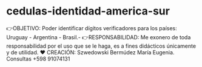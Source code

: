# cedulas-identidad-america-sur
👉OBJETIVO: Poder identificar dígitos verificadores para los países: Uruguay - Argentina - Brasil.-
👉RESPONSABILIDAD: Me exonero de toda responsabilidad por el uso que se le haga, es a fines didácticos únicamente y de utilidad.
♥ CREACIÓN: Szwedowski Bermúdez María Eugenia. Consultas +598 91074131

